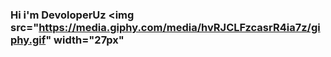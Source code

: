 ### Hi i'm DevoloperUz <img src="https://media.giphy.com/media/hvRJCLFzcasrR4ia7z/giphy.gif" width="27px"
